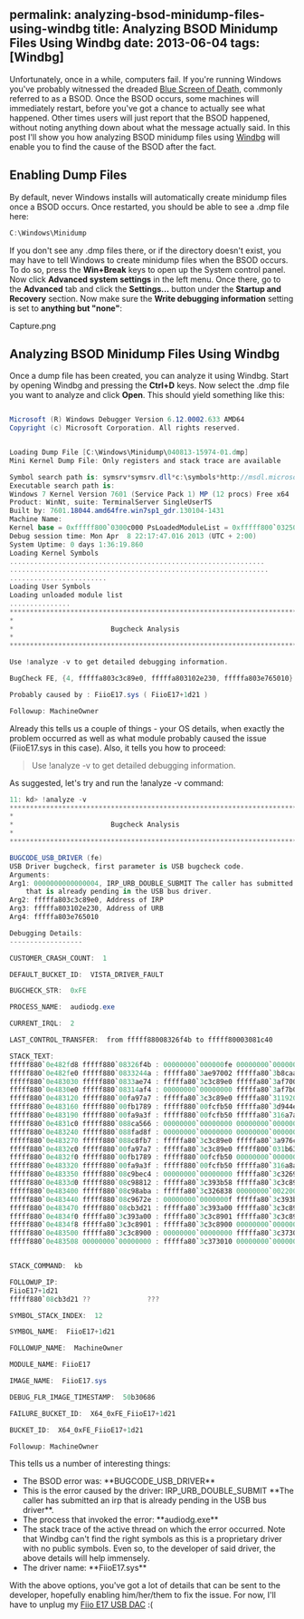 permalink: analyzing-bsod-minidump-files-using-windbg
title: Analyzing BSOD Minidump Files Using Windbg
date: 2013-06-04
tags: [Windbg]
---
Unfortunately, once in a while, computers fail. If you're running Windows you've probably witnessed the dreaded [Blue Screen of Death](http://en.wikipedia.org/wiki/Blue_Screen_of_Death), commonly referred to as a BSOD. Once the BSOD occurs, some machines will immediately restart, before you've got a chance to actually see what happened. Other times users will just report that the BSOD happened, without noting anything down about what the message actually said. In this post I'll show you how analyzing BSOD minidump files using [Windbg](http://en.wikipedia.org/wiki/WinDbg) will enable you to find the cause of the BSOD after the fact.<p>


## Enabling Dump Files

<p>By default, never Windows installs will automatically create minidump files once a BSOD occurs. Once restarted, you should be able to see a .dmp file here:

```csharp
C:\Windows\Minidump
```

If you don't see any .dmp files there, or if the directory doesn't exist, you may have to tell Windows to create minidump files when the BSOD occurs. To do so, press the **Win+Break** keys to open up the System control panel. Now click **Advanced system settings** in the left menu. Once there, go to the **Advanced** tab and click the **Settings...** button under the **Startup and Recovery** section. Now make sure the **Write debugging information** setting is set to **anything but "none"**:

Capture.png


## Analyzing BSOD Minidump Files Using Windbg

Once a dump file has been created, you can analyze it using Windbg. Start by opening Windbg and pressing the **Ctrl+D** keys. Now select the .dmp file you want to analyze and click **Open**. This should yield something like this:

```csharp

Microsoft (R) Windows Debugger Version 6.12.0002.633 AMD64
Copyright (c) Microsoft Corporation. All rights reserved.


Loading Dump File [C:\Windows\Minidump\040813-15974-01.dmp]
Mini Kernel Dump File: Only registers and stack trace are available

Symbol search path is: symsrv*symsrv.dll*c:\symbols*http://msdl.microsoft.com/download/symbols
Executable search path is: 
Windows 7 Kernel Version 7601 (Service Pack 1) MP (12 procs) Free x64
Product: WinNt, suite: TerminalServer SingleUserTS
Built by: 7601.18044.amd64fre.win7sp1_gdr.130104-1431
Machine Name:
Kernel base = 0xfffff800`0300c000 PsLoadedModuleList = 0xfffff800`03250670
Debug session time: Mon Apr  8 22:17:47.016 2013 (UTC + 2:00)
System Uptime: 0 days 1:36:19.860
Loading Kernel Symbols
...............................................................
................................................................
........................
Loading User Symbols
Loading unloaded module list
...............
*******************************************************************************
*                                                                             *
*                        Bugcheck Analysis                                    *
*                                                                             *
*******************************************************************************

Use !analyze -v to get detailed debugging information.

BugCheck FE, {4, fffffa803c3c89e0, fffffa803102e230, fffffa803e765010}

Probably caused by : FiioE17.sys ( FiioE17+1d21 )

Followup: MachineOwner
```

Already this tells us a couple of things - your OS details, when exactly the problem occurred as well as what module probably caused the issue (FiioE17.sys in this case). Also, it tells you how to proceed:

<blockquote>Use !analyze -v to get detailed debugging information.</blockquote>

As suggested, let's try and run the !analyze -v command:

```csharp
11: kd> !analyze -v
*******************************************************************************
*                                                                             *
*                        Bugcheck Analysis                                    *
*                                                                             *
*******************************************************************************

BUGCODE_USB_DRIVER (fe)
USB Driver bugcheck, first parameter is USB bugcheck code.
Arguments:
Arg1: 0000000000000004, IRP_URB_DOUBLE_SUBMIT The caller has submitted an irp
	that is already pending in the USB bus driver.
Arg2: fffffa803c3c89e0, Address of IRP
Arg3: fffffa803102e230, Address of URB
Arg4: fffffa803e765010

Debugging Details:
------------------

CUSTOMER_CRASH_COUNT:  1

DEFAULT_BUCKET_ID:  VISTA_DRIVER_FAULT

BUGCHECK_STR:  0xFE

PROCESS_NAME:  audiodg.exe

CURRENT_IRQL:  2

LAST_CONTROL_TRANSFER:  from fffff88008326f4b to fffff80003081c40

STACK_TEXT:  
fffff880`0e482fd8 fffff880`08326f4b : 00000000`000000fe 00000000`00000004 fffffa80`3c3c89e0 fffffa80`3102e230 : nt!KeBugCheckEx
fffff880`0e482fe0 fffff880`0833244a : fffffa80`3ae97002 fffffa80`3b8caad0 00000000`00000000 fffffa80`3ae97050 : USBPORT!USBPORT_Core_DetectActiveUrb+0x127
fffff880`0e483030 fffff880`0833ae74 : fffffa80`3c3c89e0 fffffa80`3af7000a fffffa80`3c3c89e0 fffffa80`3102e230 : USBPORT!USBPORT_ProcessURB+0xad6
fffff880`0e4830e0 fffff880`08314af4 : 00000000`00000000 fffffa80`3af7b050 fffffa80`3e5d1720 fffffa80`3c3c89e0 : USBPORT!USBPORT_PdoInternalDeviceControlIrp+0x138
fffff880`0e483120 fffff880`00fa97a7 : fffffa80`3c3c89e0 fffffa80`31192040 fffffa80`3c3c89e0 fffffa80`3c3c89e0 : USBPORT!USBPORT_Dispatch+0x1dc
fffff880`0e483160 fffff880`00fb1789 : fffff880`00fcfb50 fffffa80`3d944ed1 fffffa80`3c3c8d38 fffffa80`3c3c8d38 : ACPI!ACPIDispatchForwardIrp+0x37
fffff880`0e483190 fffff880`00fa9a3f : fffff880`00fcfb50 fffffa80`316a7a90 fffffa80`3c3c89e0 fffffa80`3ab6c050 : ACPI!ACPIIrpDispatchDeviceControl+0x75
fffff880`0e4831c0 fffff880`088ca566 : 00000000`00000000 00000000`00000004 fffffa80`3ab6c050 fffffa80`3c2bd440 : ACPI!ACPIDispatchIrp+0x12b
fffff880`0e483240 fffff880`088fad8f : 00000000`00000000 00000000`00000000 fffffa80`3c2bd440 00000000`00000000 : usbhub!UsbhFdoUrbPdoFilter+0xde
fffff880`0e483270 fffff880`088c8fb7 : fffffa80`3c3c89e0 fffffa80`3a976ce0 fffffa80`3c3c89e0 fffffa80`3c3c89e0 : usbhub!UsbhPdoInternalDeviceControl+0x373
fffff880`0e4832c0 fffff880`00fa97a7 : fffffa80`3c3c89e0 fffff800`031b630d fffffa80`3b7be100 00000000`00000801 : usbhub!UsbhGenDispatch+0x57
fffff880`0e4832f0 fffff880`00fb1789 : fffff880`00fcfb50 00000000`00000001 fffffa80`3c393b58 fffffa80`3c3c8d38 : ACPI!ACPIDispatchForwardIrp+0x37
fffff880`0e483320 fffff880`00fa9a3f : fffff880`00fcfb50 fffffa80`316a8a90 fffffa80`3c3c89e0 fffffa80`3c393b58 : ACPI!ACPIIrpDispatchDeviceControl+0x75
fffff880`0e483350 fffff880`08c9bec4 : 00000000`00000000 fffffa80`3c326938 fffffa80`3c393b58 00000000`00000000 : ACPI!ACPIDispatchIrp+0x12b
fffff880`0e4833d0 fffff880`08c98812 : fffffa80`3c393b58 fffffa80`3c3c89e0 fffffa80`00000324 fffffa80`3c3c89e0 : usbccgp!UsbcForwardIrp+0x30
fffff880`0e483400 fffff880`08c98aba : fffffa80`3c326838 00000000`00220003 fffffa80`3c3c89e0 fffffa80`3c393b58 : usbccgp!DispatchPdoUrb+0xfa
fffff880`0e483440 fffff880`08c9672e : 00000000`0000000f fffffa80`3c393b50 fffffa80`3c393b58 fffffa80`3c3c89e0 : usbccgp!DispatchPdoInternalDeviceControl+0x17a
fffff880`0e483470 fffff880`08cb3d21 : fffffa80`3c393a00 fffffa80`3c3c8901 fffffa80`3c3c8900 00000000`00000000 : usbccgp!USBC_Dispatch+0x2de
fffff880`0e4834f0 fffffa80`3c393a00 : fffffa80`3c3c8901 fffffa80`3c3c8900 00000000`00000000 fffffa80`3c373010 : FiioE17+0x1d21
fffff880`0e4834f8 fffffa80`3c3c8901 : fffffa80`3c3c8900 00000000`00000000 fffffa80`3c373010 00000000`00000000 : 0xfffffa80`3c393a00
fffff880`0e483500 fffffa80`3c3c8900 : 00000000`00000000 fffffa80`3c373010 00000000`00000000 fffffa80`3c3b7f30 : 0xfffffa80`3c3c8901
fffff880`0e483508 00000000`00000000 : fffffa80`3c373010 00000000`00000000 fffffa80`3c3b7f30 fffff880`08cb47fd : 0xfffffa80`3c3c8900


STACK_COMMAND:  kb

FOLLOWUP_IP: 
FiioE17+1d21
fffff880`08cb3d21 ??              ???

SYMBOL_STACK_INDEX:  12

SYMBOL_NAME:  FiioE17+1d21

FOLLOWUP_NAME:  MachineOwner

MODULE_NAME: FiioE17

IMAGE_NAME:  FiioE17.sys

DEBUG_FLR_IMAGE_TIMESTAMP:  50b30686

FAILURE_BUCKET_ID:  X64_0xFE_FiioE17+1d21

BUCKET_ID:  X64_0xFE_FiioE17+1d21

Followup: MachineOwner
```

This tells us a number of interesting things:

<ul>
<li>The BSOD error was: **BUGCODE_USB_DRIVER**</li>
<li>This is the error caused by the driver: IRP_URB_DOUBLE_SUBMIT **The caller has submitted an irp that is already pending in the USB bus driver**.</li>
<li>The process that invoked the error: **audiodg.exe**</li>
<li>The stack trace of the active thread on which the error occurred. Note that Windbg can't find the right symbols as this is a proprietary driver with no public symbols. Even so, to the developer of said driver, the above details will help immensely.</li>
<li>The driver name: **FiioE17.sys**</li>
</ul>

With the above options, you've got a lot of details that can be sent to the developer, hopefully enabling him/her/them to fix the issue. For now, I'll have to unplug my [Fiio E17 USB DAC](http://www.amazon.com/FiiO-Headphone-Amplifier-Docking-Interface/dp/B0070UFMOW) :(
